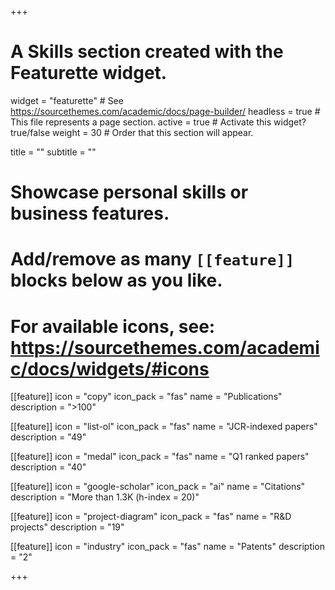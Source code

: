+++
# A Skills section created with the Featurette widget.
widget = "featurette"  # See https://sourcethemes.com/academic/docs/page-builder/
headless = true  # This file represents a page section.
active = true  # Activate this widget? true/false
weight = 30  # Order that this section will appear.

title = ""
subtitle = ""

# Showcase personal skills or business features.
# 
# Add/remove as many `[[feature]]` blocks below as you like.
# 
# For available icons, see: https://sourcethemes.com/academic/docs/widgets/#icons


[[feature]]
  icon = "copy"
  icon_pack = "fas"
  name = "Publications"
  description = ">100"  
  
[[feature]]
  icon = "list-ol"
  icon_pack = "fas"
  name = "JCR-indexed papers"
  description = "49"  
    
[[feature]]
  icon = "medal"
  icon_pack = "fas"
  name = "Q1 ranked papers"
  description = "40"
    
[[feature]]
  icon = "google-scholar"
  icon_pack = "ai"
  name = "Citations"
  description = "More than 1.3K (h-index = 20)"
  
[[feature]]
  icon = "project-diagram"
  icon_pack = "fas"
  name = "R&D projects"
  description = "19"
  
[[feature]]
  icon = "industry"
  icon_pack = "fas"
  name = "Patents"
  description = "2"
  
      
+++
